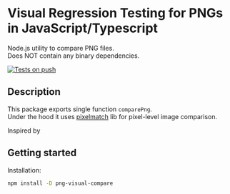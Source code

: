 # Visual Regression Testing for PNGs in JavaScript/Typescript

Node.js utility to compare PNG files.  
Does NOT contain any binary dependencies.  

[![Tests on push](https://github.com/dichovsky/png-visual-compare/actions/workflows/main.yml/badge.svg?branch=main)](https://github.com/dichovsky/png-visual-compare/actions/workflows/main.yml)

## Description

This package exports single function `comparePng`.  
Under the hood it uses [pixelmatch](https://github.com/mapbox/pixelmatch/blob/master/README.md) lib for pixel-level image comparison.

Inspired by

## Getting started

Installation:

```sh
npm install -D png-visual-compare
```